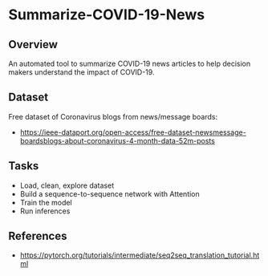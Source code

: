 # Summarize-COVID-19-News
## Overview
An automated tool to summarize COVID-19 news articles to help decision makers understand the impact of COVID-19.
## Dataset
Free dataset of Coronavirus blogs from news/message boards:
- https://ieee-dataport.org/open-access/free-dataset-newsmessage-boardsblogs-about-coronavirus-4-month-data-52m-posts
## Tasks
- Load, clean, explore dataset
- Build a sequence-to-sequence network with Attention
- Train the model
- Run inferences
## References
- https://pytorch.org/tutorials/intermediate/seq2seq_translation_tutorial.html
